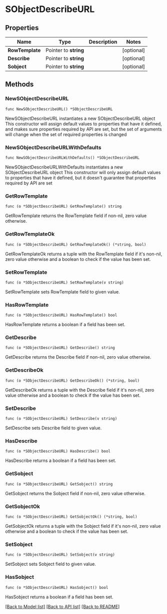# SObjectDescribeURL

## Properties

Name | Type | Description | Notes
------------ | ------------- | ------------- | -------------
**RowTemplate** | Pointer to **string** |  | [optional] 
**Describe** | Pointer to **string** |  | [optional] 
**Sobject** | Pointer to **string** |  | [optional] 

## Methods

### NewSObjectDescribeURL

`func NewSObjectDescribeURL() *SObjectDescribeURL`

NewSObjectDescribeURL instantiates a new SObjectDescribeURL object
This constructor will assign default values to properties that have it defined,
and makes sure properties required by API are set, but the set of arguments
will change when the set of required properties is changed

### NewSObjectDescribeURLWithDefaults

`func NewSObjectDescribeURLWithDefaults() *SObjectDescribeURL`

NewSObjectDescribeURLWithDefaults instantiates a new SObjectDescribeURL object
This constructor will only assign default values to properties that have it defined,
but it doesn't guarantee that properties required by API are set

### GetRowTemplate

`func (o *SObjectDescribeURL) GetRowTemplate() string`

GetRowTemplate returns the RowTemplate field if non-nil, zero value otherwise.

### GetRowTemplateOk

`func (o *SObjectDescribeURL) GetRowTemplateOk() (*string, bool)`

GetRowTemplateOk returns a tuple with the RowTemplate field if it's non-nil, zero value otherwise
and a boolean to check if the value has been set.

### SetRowTemplate

`func (o *SObjectDescribeURL) SetRowTemplate(v string)`

SetRowTemplate sets RowTemplate field to given value.

### HasRowTemplate

`func (o *SObjectDescribeURL) HasRowTemplate() bool`

HasRowTemplate returns a boolean if a field has been set.

### GetDescribe

`func (o *SObjectDescribeURL) GetDescribe() string`

GetDescribe returns the Describe field if non-nil, zero value otherwise.

### GetDescribeOk

`func (o *SObjectDescribeURL) GetDescribeOk() (*string, bool)`

GetDescribeOk returns a tuple with the Describe field if it's non-nil, zero value otherwise
and a boolean to check if the value has been set.

### SetDescribe

`func (o *SObjectDescribeURL) SetDescribe(v string)`

SetDescribe sets Describe field to given value.

### HasDescribe

`func (o *SObjectDescribeURL) HasDescribe() bool`

HasDescribe returns a boolean if a field has been set.

### GetSobject

`func (o *SObjectDescribeURL) GetSobject() string`

GetSobject returns the Sobject field if non-nil, zero value otherwise.

### GetSobjectOk

`func (o *SObjectDescribeURL) GetSobjectOk() (*string, bool)`

GetSobjectOk returns a tuple with the Sobject field if it's non-nil, zero value otherwise
and a boolean to check if the value has been set.

### SetSobject

`func (o *SObjectDescribeURL) SetSobject(v string)`

SetSobject sets Sobject field to given value.

### HasSobject

`func (o *SObjectDescribeURL) HasSobject() bool`

HasSobject returns a boolean if a field has been set.


[[Back to Model list]](../README.md#documentation-for-models) [[Back to API list]](../README.md#documentation-for-api-endpoints) [[Back to README]](../README.md)



